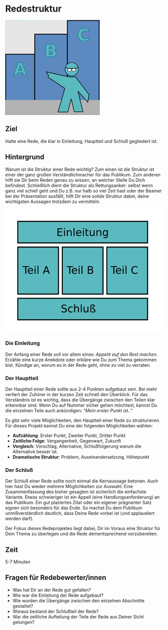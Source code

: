 
# Redestruktur

![](bilder/redestruktur.png)

## Ziel

Halte eine Rede, die klar in Einleitung, Hauptteil und Schluß gegliedert ist.

## Hintergrund

Warum ist die Struktur einer Rede wichtig? Zum einen ist die Struktur ist einer der ganz großen Verständlichmacher für das Publikum. Zum anderen hilft sie Dir beim Reden genau zu wissen, an welcher Stelle Du Dich befindest. Schließlich dient die Struktur als Rettungsanker: selbst wenn ganz viel schief geht und Du z.B. nur halb so viel Zeit hast oder der Beamer bei der Präsentation ausfällt, hilft Dir eine solide Struktur dabei, deine wichtigsten Aussagen trotzdem zu vermitteln.

![](bilder/struktur.png)

### Die Einleitung

Der Anfang einer Rede soll vor allem eines: *Appetit auf den Rest machen*. Erzähle eine kurze Anekdote oder erkläre wie Du zum Thema gekommen bist. Kündige an, worum es in der Rede geht, ohne zu viel zu verraten.

### Der Hauptteil

Der Hauptteil einer Rede sollte aus 2-4 Punkten aufgebaut sein. Bei mehr verliert der Zuhörer in der kurzen Zeit schnell den Überblick. Für das Verständnis ist es wichtig, dass die Übergänge zwischen den Teilen klar erkennbar sind. Wenn Du auf Nummer sicher gehen möchtest, kannst Du die einzelnen Teile auch ankündigen: *"Mein erster Punkt ist.."*

Es gibt sehr viele Möglichkeiten, den Hauptteil einer Rede zu strukturieren. Für dieses Projekt kannst Du eine der folgenden Möglichkeiten wählen:

* **Aufzählung**: Erster Punkt, Zweiter Punkt, Dritter Punkt
* **Zeitliche Folge**: Vergangenheit, Gegenwart, Zukunft
* **Vergleich**: Vorschlag, Alternative, Schlußfolgerung warum die Alternative besser ist.
* **Dramatische Struktur**: Problem, Auseinandersetzung, Höhepunkt

### Der Schluß

Der Schluß einer Rede sollte noch einmal die Kernaussage betonen. Auch hier hast Du wieder mehrere Möglichkeiten zur Auswahl: Eine Zusammenfassung des bisher gesagten ist sicherlich die einfachste Variante. Etwas schwieriger ist ein Appell (eine Handlungsanforderung) an das Publikum. Ein gut plaziertes Zitat oder ein eigener prägnanter Satz eignen sich besonders für das Ende. So machst Du dem Publikum unmißverständlich deutlich, dass Deine Rede vorbei ist (und applaudiert werden darf).

Der Fokus dieses Redeprojektes liegt dabei, Dir im Voraus eine Struktur für Dein Thema zu überlegen und die Rede dementsprechend vorzubereiten.

## Zeit

5-7 Minuten

## Fragen für Redebewerter/innen

* Was hat Dir an der Rede gut gefallen?
* Wie war die Einleitung der Rede aufgebaut?
* Wie wurden die Übergänge zwischen den einzelnen Abschnitte gestaltet?
* Woraus bestand der Schlußteil der Rede?
* War die zeitliche Aufteilung der Teile der Rede aus Deiner Sicht gelungen?
